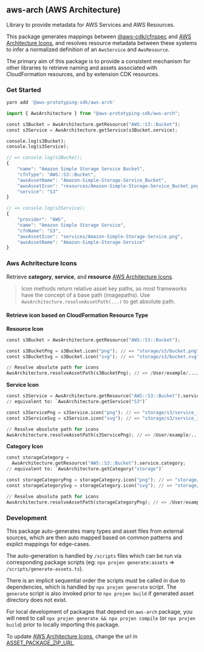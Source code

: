 ## aws-arch (AWS Architecture)

Library to provide metadata for AWS Services and AWS Resources.

This package generates mappings between [@aws-cdk/cfnspec](https://github.com/aws/aws-cdk/blob/main/packages/%40aws-cdk/cfnspec) and [AWS Architecture Icons](https://aws.amazon.com/architecture/icons/), and resolves resource metadata between these systems to infer a normalized definition of an `AwsService` and `AwsResource`.

The primary aim of this package is to provide a consistent mechanism for other libraries to retrieve naming and assets associated with CloudFormation resources, and by extension CDK resources.

### Get Started

```sh
yarn add '@aws-prototyping-sdk/aws-arch'
```

```python
import { AwsArchitecture } from "@aws-prototyping-sdk/aws-arch";

const s3Bucket = AwsArchitecture.getResource("AWS::S3::Bucket");
const s3Service = AwsArchitecture.getService(s3Bucket.service);

console.log(s3Bucket);
console.log(s3Service);
```

```js
// => console.log(s3Bucket);
{
	"name": "Amazon Simple Storage Service Bucket",
	"cfnType": "AWS::S3::Bucket",
	"awsAssetName": "Amazon-Simple-Storage-Service_Bucket",
	"awsAssetIcon": "resources/Amazon-Simple-Storage-Service_Bucket.png",
	"service": "S3"
}

// => console.log(s3Service);
{
	"provider": "AWS",
	"name": "Amazon Simple Storage Service",
	"cfnName": "S3",
	"awsAssetIcon": "services/Amazon-Simple-Storage-Service.png",
	"awsAssetName": "Amazon-Simple-Storage-Service"
}
```

### Aws Achritecture Icons

Retrieve **category**, **service**, and **resource** [AWS Architecture Icons](https://aws.amazon.com/architecture/icons/).

> Icon methods return relative asset key paths, as most frameworks have the concept of a base path (imagepaths). Use `AwsArchitecture.resolveAssetPath(...)` to get absolute path.

#### Retrieve icon based on CloudFormation Resource Type

**Resource Icon**

```python
const s3Bucket = AwsArchitecture.getResource("AWS::S3::Bucket");

const s3BucketPng = s3Bucket.icon("png"); // => "storage/s3/bucket.png"
const s3BucketSvg = s3Bucket.icon("svg"); // => "storage/s3/bucket.svg"

// Resolve absolute path for icons
AwsArchitecture.resolveAssetPath(s3BucketPng); // => /User/example/.../node_modules/@aws-prototyping-sdk/aws-arc/assets/storage/s3/bucket.png
```

**Service Icon**

```python
const s3Service = AwsArchitecture.getResource("AWS::S3::Bucket").service;
// equivalent to: `AwsArchitecture.getService("S3")`

const s3ServicePng = s3Service.icon("png"); // => "storage/s3/service_icon.png"
const s3ServiceSvg = s3Service.icon("svg"); // => "storage/s3/service_icon.svg"

// Resolve absolute path for icons
AwsArchitecture.resolveAssetPath(s3ServicePng); // => /User/example/.../node_modules/@aws-prototyping-sdk/aws-arc/assets/storage/s3/service_icon.png
```

**Category Icon**

```python
const storageCategory =
  AwsArchitecture.getResource("AWS::S3::Bucket").service.category;
// equivalent to: `AwsArchitecture.getCategory("storage")`

const storageCategoryPng = storageCategory.icon("png"); // => "storage/category_icon.png"
const storageCategorySvg = storageCategory.icon("svg"); // => "storage/category_icon.svg"

// Resolve absolute path for icons
AwsArchitecture.resolveAssetPath(storageCategoryPng); // => /User/example/.../node_modules/@aws-prototyping-sdk/aws-arc/assets/storage/category_icon.png
```

### Development

This package auto-generates many types and asset files from external sources,
which are then auto mapped based on common patterns and explict mappings for edge-cases.

The auto-generation is handled by `/scripts` files which can be run via corresponding
package scripts (eg: `npx projen generate:assets` => `/scripts/generate-assets.ts`).

There is an implicit sequential order the scripts must be called in due to dependencies,
which is handled by `npx projen generate` script. The `generate` script is also invoked
prior to `npx projen build` if generated asset directory does not exist.

For local development of packages that depend on `aws-arch` package, you will need to
call `npx projen generate && npx projen compile` (or `npx projen build`) prior to locally
importing this package.

To update [AWS Architecture Icons](https://aws.amazon.com/architecture/icons/), change the url in [ASSET_PACKAGE_ZIP_URL](packages/aws-arch/scripts/generate-assets.ts).
